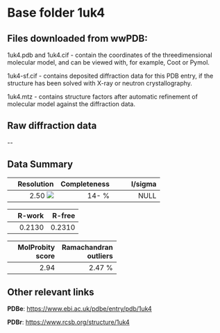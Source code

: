 # Base folder 1uk4

## Files downloaded from wwPDB:

1uk4.pdb and 1uk4.cif - contain the coordinates of the threedimensional molecular model, and can be viewed with, for example, Coot or Pymol.

1uk4-sf.cif - contains deposited diffraction data for this PDB entry, if the structure has been solved with X-ray or neutron crystallography.

1uk4.mtz - contains structure factors after automatic refinement of molecular model against the diffraction data.

## Raw diffraction data

--<br> 

## Data Summary
|   | Resolution | Completeness| I/sigma |
|---|-------------:|----------------:|--------------:|
|   |2.50 <img src="https://latex.codecogs.com/svg.latex?{\mbox{\normalfont\AA}}"/>|  14- %|<img width=50/>NULL |

|   | **R-work**| **R-free**   
|---|-------------:|----------------:|           
||0.2130|0.2310|

|   |**MolProbity<br>score**| **Ramachandran<br>outliers** 
|---|-------------:|----------------:|
||2.94|2.47 %|

## Other relevant links 
**PDBe**:  https://www.ebi.ac.uk/pdbe/entry/pdb/1uk4
 
**PDBr**: https://www.rcsb.org/structure/1uk4 

